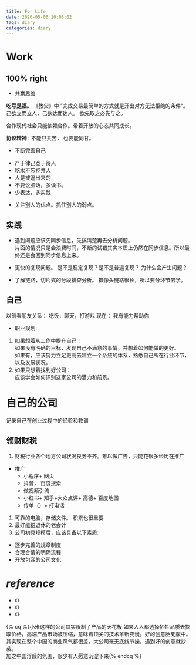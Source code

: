 ```yaml
---
title: For Life
date: 2020-05-06 10:08:02
tags: diary
categories: diary
---
```


# Work

## 100% right

- 共赢思维

**吃亏是福。**
 《教父》中 ”完成交易最简单的方式就是开出对方无法拒绝的条件“。
 己欲立而立人，己欲达而达人。 欲先取之必先与之。

合作现代社会只能依赖合作。带着开放的心态共同成长。

**协议精神** : 不能只共苦， 也要能同甘。

- 不断完善自己
 + 严于律己宽于待人    
 + 吃水不忘挖井人  
 + 人是被逼出来的  
 + 不要说脏话，多读书。
 + 少表达，多实践

- 关注别人的优点。抓住别人的弱点。

## 实践

- 遇到问题应该先同步信息，先搞清楚再去分析问题。  
片面的情况只是会浪费时间，不断的试错其实本质上仍然在同步信息。所以最终还是会回到同步信息上来。

- 更快的复现问题。
是不是稳定复现？是不是普遍复现？ 为什么会产生问题？

- 了解链路，切片式的分段排查分析。
摄像头链路很长，所以要分环节去学。

## 自己

以前看朋友关系： 吃饭，聊天，打游戏
现在： 我有能力帮助你

- 职业规划:

1. 如果想着从工作中提升自己：  
如果没有明确的目标，发现自己不满意的事情，并想着如何能做的更好。    
如果有，应该努力立足更高去建立一个系统的体系，熟悉自己所在行业环节，以及发展状况。
1. 如果只想着找到好公司：  
应该学会如何识别这家公司的潜力和前景。

# 自己的公司

记录自己在创业过程中的经验和教训

## 领财财税

1. 财税行业各个地方公司状况良莠不齐。难以做广告，只能花很多经历在推广

- 推广
  - 小程序+ 网页
  - 抖音， 百度搜索
  - 做视频引流
  - 小红书+ 知乎+大众点评+ 高德+ 百度地图
  - 传单（）+ 打电话 

1. 可靠的电脑，存储文件。 积累也很重要
2. 最好能招退休的老会计
3. 公司初具规模后，应该具备以下素质:

- 逐步完善的规章制度
- 合理合情的明确流程
- 开放包容的公司文化

# ***reference***

- 《》
- 《》
- 《》

{% cq %}小米这样的公司其实限制了产品的天花板
如果人人都选择牺牲品质去换取价格，高端产品市场被压缩，意味着顶尖的技术革新变慢。好的创意胎死腹中。
其实现在整个中国的商业风气都很差。大公司毫无底线节操，遇到好的创意就抄袭。  
加之中国浮躁的氛围，很少有人愿意沉淀下来{% endcq %}